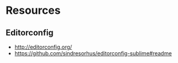 # Resources

## Editorconfig
 * http://editorconfig.org/
 * https://github.com/sindresorhus/editorconfig-sublime#readme
